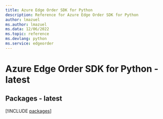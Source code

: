 ```yaml
---
title: Azure Edge Order SDK for Python
description: Reference for Azure Edge Order SDK for Python
author: lmazuel
ms.author: lmazuel
ms.data: 12/06/2022
ms.topic: reference
ms.devlang: python
ms.service: edgeorder
---
```

# Azure Edge Order SDK for Python - latest
## Packages - latest
[!INCLUDE [packages](edge-order-index.md)]